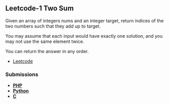 ## Leetcode-1 Two Sum 

Given an array of integers nums and an integer target, return indices of the two numbers such that they add up to target.

You may assume that each input would have exactly one solution, and you may not use the same element twice.

You can return the answer in any order.

- [Leetcode](https://leetcode.com/problems/two-sum/description/)

### Submissions

- **[PHP](https://leetcode.com/problems/two-sum/submissions/1345315673/)**
- **[Python](https://leetcode.com/problems/two-sum/submissions/1345399066/)**
- **[C](https://leetcode.com/problems/two-sum/submissions/1345429916/)**
